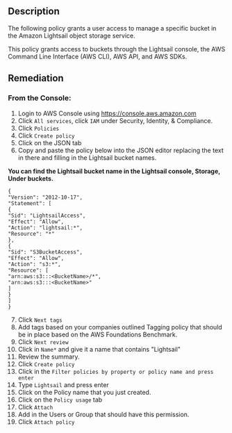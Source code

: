 ## Description

The following policy grants a user access to manage a specific bucket in the Amazon Lightsail object storage service.

This policy grants access to buckets through the Lightsail console, the AWS Command Line Interface (AWS CLI), AWS API, and AWS SDKs.

## Remediation

### From the Console:

1. Login to AWS Console using https://console.aws.amazon.com
2. Click `All services`, click `IAM` under Security, Identity, & Compliance.
3. Click `Policies`
4. Click `Create policy`
5. Click on the JSON tab
6. Copy and paste the policy below into the JSON editor replacing the text in there and filling in the Lightsail bucket names.

**You can find the Lightsail bucket name in the Lightsail console, Storage, Under buckets.**

```
{
"Version": "2012-10-17",
"Statement": [
{
"Sid": "LightsailAccess",
"Effect": "Allow",
"Action": "lightsail:*",
"Resource": "*"
},
{
"Sid": "S3BucketAccess",
"Effect": "Allow",
"Action": "s3:*",
"Resource": [
"arn:aws:s3:::<BucketName>/*",
"arn:aws:s3:::<BucketName>"
]
}
]
}
```

7. Click `Next tags`
8. Add tags based on your companies outlined Tagging policy that should be in place based on the AWS Foundations Benchmark.
9. Click `Next review`
10. Click in `Name*` and give it a name that contains "Lightsail"
11. Review the summary.
12. Click `Create policy`
13. Click in the `Filter policies by property or policy name and press enter`
14. Type `Lightsail` and press enter
15. Click on the Policy name that you just created.
16. Click on the `Policy usage` tab
17. Click `Attach`
18. Add in the Users or Group that should have this permission.
19. Click `Attach policy`
